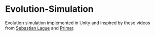 # Evolution-Simulation

Evolution simulation implemented in Unity and inspired by these videos from [Sebastian Lague](https://www.youtube.com/watch?v=r_It_X7v-1E) and [Primer](https://www.youtube.com/watch?v=0ZGbIKd0XrM).
